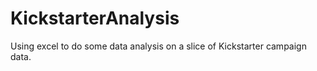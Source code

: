# KickstarterAnalysis
Using excel to do some data analysis on a slice of Kickstarter campaign data.
